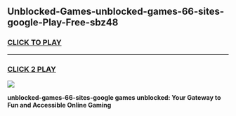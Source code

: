 
## Unblocked-Games-unblocked-games-66-sites-google-Play-Free-sbz48
<h3>
<a href="https://premium76.site?title=unblocked-games-66-sites-google&ref=10A">CLICK TO PLAY</a></h3>
<hr>

<h3>
<a href="https://premium76.site?title=unblocked-games-66-sites-google&ref=10A">CLICK 2 PLAY</a>
  
</h3>

<a href="https://premium76.site?title=unblocked-games-66-sites-google&ref=10A"><img src="https://clearcache.store/games.png"></a>


**unblocked-games-66-sites-google games unblocked: Your Gateway to Fun and Accessible Online Gaming**
